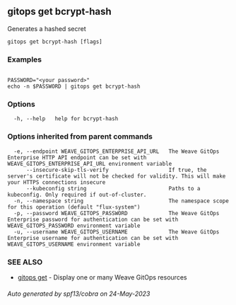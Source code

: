 ## gitops get bcrypt-hash

Generates a hashed secret

```
gitops get bcrypt-hash [flags]
```

### Examples

```

PASSWORD="<your password>"
echo -n $PASSWORD | gitops get bcrypt-hash

```

### Options

```
  -h, --help   help for bcrypt-hash
```

### Options inherited from parent commands

```
  -e, --endpoint WEAVE_GITOPS_ENTERPRISE_API_URL   The Weave GitOps Enterprise HTTP API endpoint can be set with WEAVE_GITOPS_ENTERPRISE_API_URL environment variable
      --insecure-skip-tls-verify                   If true, the server's certificate will not be checked for validity. This will make your HTTPS connections insecure
      --kubeconfig string                          Paths to a kubeconfig. Only required if out-of-cluster.
  -n, --namespace string                           The namespace scope for this operation (default "flux-system")
  -p, --password WEAVE_GITOPS_PASSWORD             The Weave GitOps Enterprise password for authentication can be set with WEAVE_GITOPS_PASSWORD environment variable
  -u, --username WEAVE_GITOPS_USERNAME             The Weave GitOps Enterprise username for authentication can be set with WEAVE_GITOPS_USERNAME environment variable
```

### SEE ALSO

* [gitops get](gitops_get.md)	 - Display one or many Weave GitOps resources

###### Auto generated by spf13/cobra on 24-May-2023
